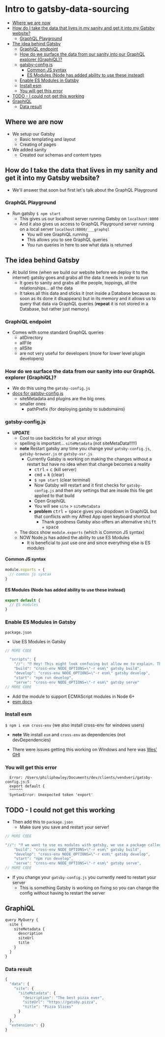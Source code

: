 # Intro to gatsby-data-sourcing
<!-- MarkdownTOC -->

- [Where we are now](#where-we-are-now)
- [How do I take the data that lives in my sanity and get it into my Gatsby website?](#how-do-i-take-the-data-that-lives-in-my-sanity-and-get-it-into-my-gatsby-website)
  - [GraphQL Playground](#graphql-playground)
- [The idea behind Gatsby](#the-idea-behind-gatsby)
  - [GraphiQL endpoint](#graphiql-endpoint)
  - [How do we surface the data from our sanity into our GraphQL explorer \(GraphiQL\)?](#how-do-we-surface-the-data-from-our-sanity-into-our-graphql-explorer-graphiql)
  - [gatsby-config.js](#gatsby-configjs)
    - [Common JS syntax](#common-js-syntax)
    - [ES Modules \(Node has added ability to use these instead\)](#es-modules-node-has-added-ability-to-use-these-instead)
  - [Enable ES Modules in Gatsby](#enable-es-modules-in-gatsby)
  - [Install esm](#install-esm)
  - [You will get this error](#you-will-get-this-error)
- [TODO - I could not get this working](#todo---i-could-not-get-this-working)
- [GraphiQL](#graphiql)
  - [Data result](#data-result)

<!-- /MarkdownTOC -->

## Where we are now
* We setup our Gatsby
    - Basic templating and layout
    - Creating of pages
* We added sanity
    - Created our schemas and content types

## How do I take the data that lives in my sanity and get it into my Gatsby website?
* We'll answer that soon but first let's talk about the GraphQL Playground

### GraphQL Playground
* Run gatsby `$ npm start`
  - This gives us our localhost server running Gatsby on `localhost:8000`
  - And it also gives us access to GraphQL Playground server running on a local server `localhost:8000/___graphql`
    + You will see GraphiQL running
    + This allows you to see GraphQL queries
    + You run queries in here to see what data is returned

## The idea behind Gatsby
* At build time (when we build our website before we deploy it to the internet) gatsby goes and grabs all the data it needs in order to run
    - It goes to sanity and grabs all the people, toppings, all the relationships... all the data
    - It takes all this data and sticks it (not inside a Database because as soon as its done it disappears) but in its memory and it allows us to query that data via GraphQL queries (**repeat** it is not stored in a Database, but rather just memory)

### GraphiQL endpoint
* Comes with some standard GraphQL queries
    - allDirectory
    - allFile
    - allSite
    - are not very useful for developers (more for lower level plugin developers)

### How do we surface the data from our sanity into our GraphQL explorer (GraphiQL)?
* We do this using the `gatsby-config.js`
* [docs for gatsby-config.js](https://www.gatsbyjs.com/docs/gatsby-config/)
    - siteMetadata and plugins are the big ones
    - smaller ones
        + pathPrefix (for deploying gatsby to subdomains)

### gatsby-config.js
* **UPDATE**
    - Cool to use backticks for all your strings
    - spelling is important... `siteMetadata` (not siteMetaData!!!!!)
    - **note** Restart gatsby any time you change your `gatsby-config.js`, `gatsby-browser.js` or `gatsby-ssr.js`
      + Currently Gatsby is working on making the changes without a restart but have no idea when that change becomes a reality
        * <kbd>ctrl</kbd> + <kbd>c</kbd> (kill server)
        * <kbd>cmd</kbd> + <kbd>k</kbd> (clear)
        * `$ npm start` (clear terminal)
        * Now Gatsby will restart and it first checks for `gatsby-config.js` and then any settings that are inside this file get applied to that build
        * Open GraphiQL
        * You will see `site` > `siteMetaData`
        * **problem** <kbd>ctrl</kbd> + <kbd>space</kbd> gives you dropdown in GraphiQL but that conflicts with my Alfred App open keyboard shortcut
          - Thank goodness Gatsby also offers an alternative <kbd>shift</kbd> + <kbd>space</kbd>
    - The docs show `module.exports` (which is Common JS syntax)
    - NOW Node.js has added the ability to use ES Modules
      + It is beneficial to just use one and since everything else is ES modules

#### Common JS syntax
```js
module.exports = {
  // common js syntax
}
```

#### ES Modules (Node has added ability to use these instead)
```js
export default {
  // ES modules
}
```

### Enable ES Modules in Gatsby
`package.json`

* Use ES Modules in Gatsby

```js
// MORE CODE

  "scripts": {
    "//": "⁉️ Hey! This might look confusing but allow me to explain. The command we want to run is called gatsby build. But because we want to use es modules with gatsby, we use a package called esm. One way to require it is to set the NODE_OPTIONS environmental variable to -r esm. Finally to make this work for windows users, we use the cross-env package. Hopefully once Node es modules are stable, we can bring this back to simple gatsby build",
    "build": "cross-env NODE_OPTIONS=\"-r esm\" gatsby build",
    "develop": "cross-env NODE_OPTIONS=\"-r esm\" gatsby develop",
    "start": "npm run develop",
    "serve": "cross-env NODE_OPTIONS=\"-r esm\" gatsby serve"
// MORE CODE
```

* Add the module to support ECMAScript modules in Node 6+
* [esm docs](https://www.npmjs.com/package/esm)

### Install esm
`$ npm i esm cross-env` (we also install cross-env for windows users)

* **note** We install `esm` and `cross-env` as dependencies (not devDependencies)

* There were issues getting this working on Windows and here was [Wes' GHI](https://github.com/wesbos/master-gatsby/issues/28)

### You will get this error
```
  Error: /Users/philiphowley/Documents/dev/clients/vendveri/gatsby-config.js:5
  export default {
  ^^^^^^
  SyntaxError: Unexpected token 'export'

```

## TODO - I could not get this working
* Then add this to `package.json`
    - Make sure you save and restart your server!

```js
// MORE CODE

"//": "⁉️ we want to use es modules with gatsby, we use a package called esm. One way to require it is to set the NODE_OPTIONS environmental variable to -r esm. Finally to make this work for windows users, we use the cross-env package. once Node es modules are stable, we can bring this back to simple gatsby build",
    "build": "cross-env NODE_OPTIONS=\"-r esm\" gatsby build",
    "develop": "cross-env NODE_OPTIONS=\"-r esm\" gatsby develop",
    "start": "npm run develop",
    "serve": "cross-env NODE_OPTIONS=\"-r esm\" gatsby serve",
// MORE CODE
```

* If you change your `gatsby-config.js` you currently need to restart your server
    - This is something Gatsby is working on fixing so you can change the config without having to restart the server

## GraphiQL
```js
query MyQuery {
  site {
    siteMetadata {
      description
      siteUrl
      title
    }
  }
}
```

### Data result
```js
{
  "data": {
    "site": {
      "siteMetadata": {
        "description": "The best pizza ever",
        "siteUrl": "https://gatsby.pizza",
        "title": "Pizza Slices"
      }
    }
  },
  "extensions": {}
}
```
